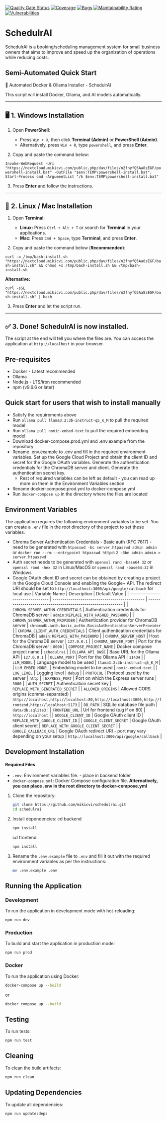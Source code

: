 [![Quality Gate Status](https://sonarcloud.io/api/project_badges/measure?project=mikicvi_SchedulrAI&metric=alert_status)](https://sonarcloud.io/summary/new_code?id=mikicvi_SchedulrAI) [![Coverage](https://sonarcloud.io/api/project_badges/measure?project=mikicvi_SchedulrAI&metric=coverage)](https://sonarcloud.io/summary/new_code?id=mikicvi_SchedulrAI) [![Bugs](https://sonarcloud.io/api/project_badges/measure?project=mikicvi_SchedulrAI&metric=bugs)](https://sonarcloud.io/summary/new_code?id=mikicvi_SchedulrAI) [![Maintainability Rating](https://sonarcloud.io/api/project_badges/measure?project=mikicvi_SchedulrAI&metric=sqale_rating)](https://sonarcloud.io/summary/new_code?id=mikicvi_SchedulrAI) [![Vulnerabilities](https://sonarcloud.io/api/project_badges/measure?project=mikicvi_SchedulrAI&metric=vulnerabilities)](https://sonarcloud.io/summary/new_code?id=mikicvi_SchedulrAI)

# SchedulrAI

SchedulrAI is a booking/scheduling management system for small business owners that aims to improve and speed up the organization of operations while reducing costs.

## Semi-Automated Quick Start

🚀 Automated Docker & Ollama Installer - SchedulrAI

This script will install Docker, Ollama, and AI models automatically.

---

## 🖥 1. Windows Installation

1. Open **PowerShell**:

    - Press `Win + X`, then click **Terminal (Admin)** or **PowerShell (Admin)**.
    - Alternatively, press `Win + R`, type `powershell`, and press **Enter**.

2. Copy and paste the command below:

`Invoke-WebRequest -Uri "https://nextcloud.mikicvi.com/public.php/dav/files/n2fnyfQ5Aa8zEGF/powershell-install.bat" -OutFile "$env:TEMP\powershell-install.bat"; Start-Process cmd -ArgumentList "/k $env:TEMP\powershell-install.bat"`

3. Press **Enter** and follow the instructions.

---

## 🐧 2. Linux / Mac Installation

1. Open **Terminal**:

    - **Linux:** Press `Ctrl + Alt + T` or search for **Terminal** in your applications.
    - **Mac:** Press `Cmd + Space`, type **Terminal**, and press **Enter**.

2. Copy and paste the command below (**Recommended**):

`curl -o /tmp/bash-install.sh "https://nextcloud.mikicvi.com/public.php/dav/files/n2fnyfQ5Aa8zEGF/bash-install.sh" && chmod +x /tmp/bash-install.sh && /tmp/bash-install.sh`

**Alternative:**

`curl -sSL "https://nextcloud.mikicvi.com/public.php/dav/files/n2fnyfQ5Aa8zEGF/bash-install.sh" | bash`

3. Press **Enter** and let the script run.

---

## ✅ 3. Done! SchedulrAI is now installed.

The script at the end will tell you where the files are. You can access the application at `http://localhost` in your browser.

## Pre-requisites

-   Docker - Latest recommended
-   Ollama
-   Node.js - LTS/iron recommended
-   npm (v9.6.6 or later)

## Quick start for users that wish to install manually

-   Satisfy the requirements above
-   Run `ollama pull llama3.2:3b-instruct-q5_K_M` to pull the required model
-   Run `ollama pull nomic-embed-text` to pull the required embedding model
-   Download docker-compose.prod.yml and .env.example from the repository
-   Rename .env.example to .env and fill in the required environment variables. Set up the Google Cloud Project and obtain the client ID and secret for the Google OAuth variables. Generate the authentication credentials for the ChromaDB server and client. Generate the authentication secret key.
    -   Rest of required variables can be left as default - you can read up more on them in the Environment Variables section
-   Rename docker-compose.prod.yml to docker-compose.yml
-   Run `docker-compose up` in the directory where the files are located

## Environment Variables

The application requires the following environment variables to be set. You can create a `.env` file in the root directory of the project to set these variables.

-   Chroma Server Authentication Credentials - Basic auth (RFC 7617) - need to be generated with `htpasswd -bc server.htpasswd admin admin` or `docker run --rm --entrypoint htpasswd httpd:2 -Bbn admin admin > server.htpasswd`
-   Auth secret needs to be generated with `openssl rand -base64 32` or `openssl rand -hex 32` in Linux/MacOS or `openssl rand -base64:32` in Windows
-   Google OAuth client ID and secret can be obtained by creating a project in the Google Cloud Console and enabling the Google+ API. The redirect URI should be set to `http://localhost:3000/api/google/callback` for local use
    | Variable Name | Description | Default Value |
    | --------------------------------- | ---------------------------------------------- | ------------------------------------------------------------- |
    | `CHROMA_SERVER_AUTHN_CREDENTIALS` | Authentication credentials for ChromaDB server | `admin:REPLACE_WITH_HASHED_PASSWORD` |
    | `CHROMA_SERVER_AUTHN_PROVIDER` | Authentication provider for ChromaDB server | `chromadb.auth.basic_authn.BasicAuthenticationServerProvider` |
    | `CHROMA_CLIENT_AUTH_CREDENTIALS` | Client authentication credentials for ChromaDB | `admin:REPLACE_WITH_PASSWORD` |
    | `CHROMA_SERVER_HOST` | Host for the ChromaDB server | `127.0.0.1` |
    | `CHROMA_SERVER_PORT` | Port for the ChromaDB server | `8000` |
    | `COMPOSE_PROJECT_NAME` | Docker compose project name | `schedulrai` |
    | `OLLAMA_API_BASE` | Base URL for the Ollama API | `127.0.0.1` |
    | `OLLAMA_PORT` | Port for the Ollama API | `11434` |
    | `LLM_MODEL` | Language model to be used | `llama3.2:3b-instruct-q5_K_M` |
    | `LLM_EMBED_MODEL` | Embedding model to be used | `nomic-embed-text` |
    | `LOG_LEVEL` | Logging level | `debug` |
    | `PROTOCOL` | Protocol used by the server | `http` |
    | `EXPRESS_PORT` | Port on which the Express server runs | `3000` |
    | `AUTH_SECRET` | Authentication secret key | `REPLACE_WITH_GENERATED_SECRET` |
    | `ALLOWED_ORIGINS` | Allowed CORS origins (comma-separated) | `http://localhost,http://localhost:80,http://localhost:3000,http://frontend,http://localhost:5173` |
    | `DB_PATH` | SQLite database file path | `data/db.sqlite3` |
    | `FRONTEND_URL` | Url for frontend (e.g if on 80) | `http://localhost` |
    | `GOOGLE_CLIENT_ID` | Google OAuth client ID | `REPLACE_WITH_GOOGLE_CLIENT_ID` |
    | `GOOGLE_CLIENT_SECRET` | Google OAuth client secret | `REPLACE_WITH_GOOGLE_CLIENT_SECRET` |
    | `GOOGLE_CALLBACK_URL` | Google OAuth redirect URI - port may vary depending on your setup | `http://localhost:3000/api/google/callback` |

## Development Installation

#### Required Files

-   `.env`: Environment variables file. - place in backend folder
-   `docker-compose.yml`: Docker Compose configuration file.
    **Alternatively, you can place .env in the root directory to docker-compose.yml**

1. Clone the repository:

    ```sh
    git clone https://github.com/mikicvi/schedulrai.git
    cd schedulrai
    ```

2. Install dependencies:
   cd backend

    ```sh
    npm install
    ```

    cd frontend

    ```sh
    npm install
    ```

3. Rename the `.env.example` file to `.env` and fill it out with the required environment variables as per the instructions:

    ```sh
    mv .env.example .env
    ```

## Running the Application

### Development

To run the application in development mode with hot-reloading:

```sh
npm run dev
```

### Production

To build and start the application in production mode:

```sh
npm run prod
```

### Docker

To run the application using Docker:

```sh
docker-compose up --build
```

or

```sh
docker compose up --build
```

## Testing

To run tests:

```sh
npm run test
```

## Cleaning

To clean the build artifacts:

```sh
npm run clean
```

## Updating Dependencies

To update all dependencies:

```sh
npm run update:deps
```

